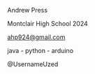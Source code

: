 Andrew Press

Montclair High School 2024

ahp924@gmail.com

java - python - arduino


@UsernameUzed 
